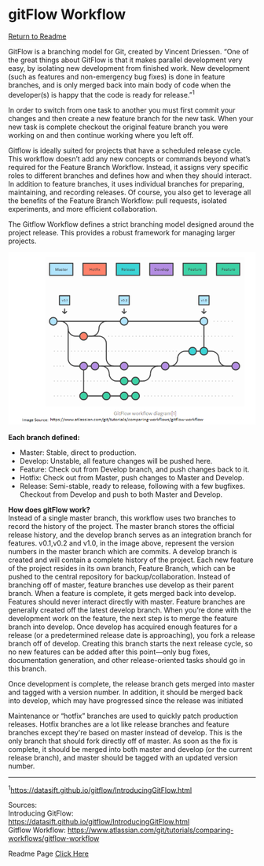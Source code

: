# gitFlow Workflow

[Return to Readme ](/README.md)


GitFlow is a branching model for Git, created by Vincent Driessen. “One of the great things about GitFlow is that it makes parallel development very easy, by isolating new development from finished work. New development (such as features and non-emergency bug fixes) is done in feature branches, and is only merged back into main body of code when the developer(s) is happy that the code is ready for release.”<sup>1</sup>

In order to switch from one task to another you must first commit your changes and then create a new feature branch for the new task. When your new task is complete checkout the original feature branch you were working on and then continue working where you left off. 

Gitflow is ideally suited for projects that have a scheduled release cycle. This workflow doesn’t add any new concepts or commands beyond what’s required for the Feature Branch Workflow. Instead, it assigns very specific roles to different branches and defines how and when they should interact. In addition to feature branches, it uses individual branches for preparing, maintaining, and recording releases. Of course, you also get to leverage all the benefits of the Feature Branch Workflow: pull requests, isolated experiments, and more efficient collaboration.

The Gitflow Workflow defines a strict branching model designed around the project release. This provides a robust framework for managing larger projects. 

![](image/gitflow.png)

**Each branch defined:**
*	Master: Stable, direct to production.
*	Develop: Unstable, all feature changes will be pushed here.
*	Feature: Check out from Develop branch, and push changes back to it.
*	Hotfix: Check out from Master, push changes to Master and Develop.
*	Release: Semi-stable, ready to release, following with a few bugfixes. Checkout from Develop and push to both Master and Develop.

<b>How does gitFlow work? </b><br>
Instead of a single master branch, this workflow uses two branches to record the history of the project. The master branch stores the official release history, and the develop branch serves as an integration branch for features.
v0.1,v0.2 and v1.0, in the image above, represent the version numbers in the master branch which are commits. A develop branch is created and will contain a complete history of the project.  Each new feature of the project resides in its own branch, Feature Branch, which can be pushed to the central repository for backup/collaboration. Instead of branching off of master, feature branches use develop as their parent branch. When a feature is complete, it gets merged back into develop. Features should never interact directly with master. Feature branches are generally created off the latest develop branch. When you’re done with the development work on the feature, the next step is to merge the feature branch into develop. Once develop has acquired enough features for a release (or a predetermined release date is approaching), you fork a release branch off of develop. Creating this branch starts the next release cycle, so no new features can be added after this point—only bug fixes, documentation generation, and other release-oriented tasks should go in this branch. 

Once development is complete, the release branch gets merged into master and tagged with a version number. In addition, it should be merged back into develop, which may have progressed since the release was initiated

Maintenance or “hotfix” branches are used to quickly patch production releases. Hotfix branches are a lot like release branches and feature branches except they're based on master instead of develop. This is the only branch that should fork directly off of master. As soon as the fix is complete, it should be merged into both master and develop (or the current release branch), and master should be tagged with an updated version number.

____________________________________________________________
<sup>1</sup>https://datasift.github.io/gitflow/IntroducingGitFlow.html

Sources:  
Introducing GitFlow: https://datasift.github.io/gitflow/IntroducingGitFlow.html  
Gitflow Workflow: https://www.atlassian.com/git/tutorials/comparing-workflows/gitflow-workflow

Readme Page [Click Here](/README.md)
